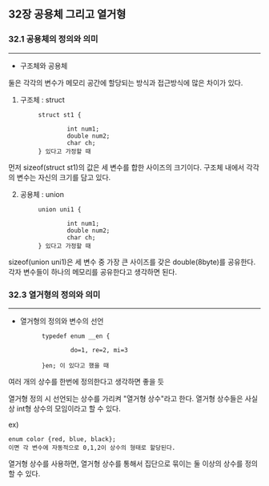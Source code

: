
## 32장 공용체 그리고 열거형

### 32.1 공용체의 정의와 의미
---

* 구조체와 공용체 

둘은 각각의 변수가 메모리 공간에 할당되는 방식과 접근방식에 많은 차이가 있다. 


1. 구조체 : struct

			struct st1 {

					int num1;
					double num2;
					char ch;
			} 있다고 가정할 때 

먼저 sizeof(struct st1)의 값은 세 변수를 합한 사이즈의 크기이다. 구조체 내에서 각각의 변수는 자신의 크기를 담고 있다. 


2. 공용체 : union

			union uni1 {

					int num1;
					double num2;
					char ch;
			} 있다고 가정할 때 

sizeof(union uni1)은 세 변수 중 가장 큰 사이즈를 갖은 double(8byte)를 공유한다. 각자 변수들이 하나의 메모리를 공유한다고 생각하면 된다. 


### 32.3 열거형의 정의와 의미
---

* 열거형의 정의와 변수의 선언 

			typedef enum __en {

					do=1, re=2, mi=3

			}en; 이 있다고 했을 때 

여러 개의 상수를 한번에 정의한다고 생각하면 좋을 듯 

열거형 정의 시 선언되는 상수를 가리켜 "열거형 상수"라고 한다. 열거형 상수들은 사실상 int형 상수의 모임이라고 할 수 있다. 

ex) 
	
	enum color {red, blue, black};
	이면 각 변수에 자동적으로 0,1,2이 상수의 형태로 할당된다. 

열거형 상수를 사용하면, 열거형 상수를 통해서 집단으로 묶이는 둘 이상의 상수를 정의 할 수 있다. 





